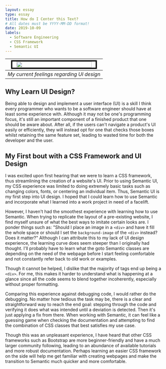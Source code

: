 ```yaml
---
layout: essay
type: essay
title: How do I Center this Text?
# All dates must be YYYY-MM-DD format!
date: 2019-10-09
labels:
  - Software Engineering
  - CSS Framework
  - Semantic UI
---
```


| <img src="https://i.redd.it/bptzx7ur4uj11.jpg" style="align: center; width: 90%; border: 4px solid black;"> | 
|:--:| 
| *My current feelings regarding UI design* |


## Why Learn UI Design?
Being able to design and implement a user interface (UI) is a skill I think every programmer who wants to be a software engineer should have at least some experience with. Although it may not be one's programming focus, it's still an important component of a finished product that one should be aware about. After all, if the users can't navigate a product's UI easily or efficiently, they will instead opt for one that checks those boxes whilst retaining the same feature set, leading to wasted time for both the developer and the user. 

## My First bout with a CSS Framework and UI Design
I was excited upon first hearing that we were to learn a CSS framework, thus streamlining the creation of a website's UI. Prior to using Semantic UI, my CSS experience was limited to doing extremely basic tasks such as changing colors, fonts, or centering an individual item. Thus, Semantic UI is my first step into UI design. I hoped that I could learn how to use Semantic and incorporate what I learned into a work project in need of a facelift. 

However, I haven't had the smoothest experience with learning how to use Semantic. When trying to replicate the layout of a pre-existing website, I find myself unsure of what the best ways to imitate certain looks are. I ponder things such as: "Should I place an image in a `<div>` and have it fill the whole space or should I set the `background-image` of the `<div>` instead? Does it matter?" Although I can attribute this to my lack of UI design experience, the learning curve does seem steeper than I originally had thought. I'll probably have to learn what the goto Semantic classes are depending on the need of the webpage before I start feeling comfortable and not constantly refer back to old work or examples. 

Though it cannot be helped, I dislike that the majority of tags end up being a `<div>`. For me, this makes it harder to understand what is happening at a glance since all the code seems to blend together incoherently, especially without proper formatting. 

Comparing this experience against debugging code, I would rather do the debugging. No matter how tedious the task may be, there is a clear and straightforward way to reach the end goal: stepping through the code and verifying it does what was intended until a deviation is detected. Then it's just applying a fix from there. When working with Semantic, it can feel like a guessing game when checking the documentation and attempting to find the combination of CSS classes that best satisfies my use case. 

Though this was an unpleasant experience, I have heard that other CSS frameworks such as Bootstrap are more beginner-friendly and have a much larger community following, leading to an abundance of available tutorials and more robust documentation. Perhaps learning an easier CSS framework on the side will help me get familiar with creating webpages and make the transition to Semantic much quicker and more comfortable.